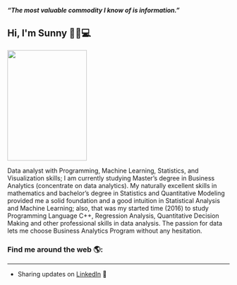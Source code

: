 
_**“The most valuable commodity I know of is information.”**_

## Hi, I'm Sunny :cherry_blossom::wave::computer: 

<img src="/gifphoto/01-pinssm.gif.gif" width="180" height="250"/>

Data analyst with Programming, Machine Learning, Statistics, and Visualization skills;  I am currently studying Master’s degree in Business Analytics (concentrate on data analytics). My naturally excellent skills in mathematics and bachelor’s degree in Statistics and Quantitative Modeling provided me a solid foundation and a good intuition in Statistical Analysis and Machine Learning; also, that was my started time (2016) to study Programming Language C++, Regression Analysis, Quantitative Decision Making and other professional skills in data analysis. The passion for data lets me choose Business Analytics Program without any hesitation. 


### Find me around the web 🌎:
---
- Sharing updates on [LinkedIn](http://www.linkedin.com/in/sunnyxili2019) 💼


<!--
**SUNNYXILI/SUNNYXILI** is a ✨ _special_ ✨ repository because its `README.md` (this file) appears on your GitHub profile.





